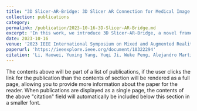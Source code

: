 ```yaml
---
title: "3D Slicer-AR-Bridge: 3D Slicer AR Connection for Medical Image Visualization and Interaction with AR-HMD"
collection: publications
category: 
permalink: /publication/2023-10-16-3D-Slicer-AR-Bridge.md
excerpt: 'In this work, we introduce 3D Slicer-AR-Bridge, a novel framework taking advantage of open-source medical image processing software 3D Slicer and advanced AR developing toolkits, to enable fast generation of surgical AR applications with high performance, high extensibility, and transparent data flow. The bridge is first built upon a seamless medical data sharing interface supporting volumes, segmentations, models, and annotations, between 3D Slicer and Unity, together with corresponding visualization and interaction methods.'
date: 2023-10-16
venue: '2023 IEEE International Symposium on Mixed and Augmented Reality Adjunct (ISMAR-Adjunct)'
paperurl: 'https://ieeexplore.ieee.org/document/10322294'
citation: 'Li, Haowei, Yuxing Yang, Yuqi Ji, Wuke Peng, Alejandro Martin-Gomez, Wenqing Yan, Long Qian, Hui Ding, Zhe Zhao, and Guangzhi Wang. (2023). &quot;3D Slicer-AR-Bridge: 3D Slicer AR Connection for Medical Image Visualization and Interaction with AR-HMD.&quot; <i>In 2023 IEEE International Symposium on Mixed and Augmented Reality Adjunct (ISMAR-Adjunct)</i>. pp. 399-404.'
---
```


The contents above will be part of a list of publications, if the user clicks the link for the publication than the contents of section will be rendered as a full page, allowing you to provide more information about the paper for the reader. When publications are displayed as a single page, the contents of the above "citation" field will automatically be included below this section in a smaller font.
